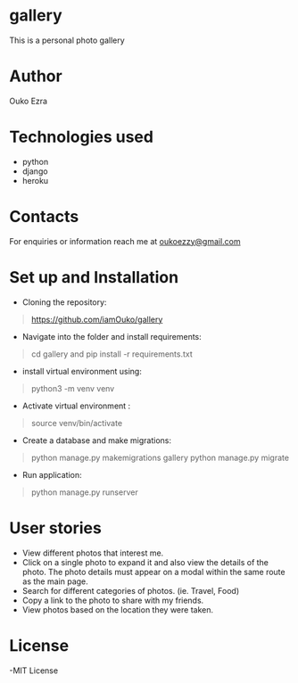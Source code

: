 # gallery
This is a personal photo gallery

# Author
Ouko Ezra

# Technologies used
- python
- django
- heroku

# Contacts
For enquiries or information reach me at oukoezzy@gmail.com

# Set up and Installation
- Cloning the repository:
> https://github.com/iamOuko/gallery
- Navigate into the folder and install requirements:
> cd gallery and  pip install -r requirements.txt 
- install virtual environment using:
> python3 -m venv venv
- Activate virtual environment :
> source venv/bin/activate
- Create a database and make migrations:
> python manage.py makemigrations gallery
> python manage.py migrate
- Run application:
> python manage.py runserver

# User stories
- View different photos that interest me.
- Click on a single photo to expand it and also view the details of the photo. The photo details must appear on a modal within the same route as the main page.
- Search for different categories of photos. (ie. Travel, Food)
- Copy a link to the photo to share with my friends.
- View photos based on the location they were taken.

# License
-MIT License





